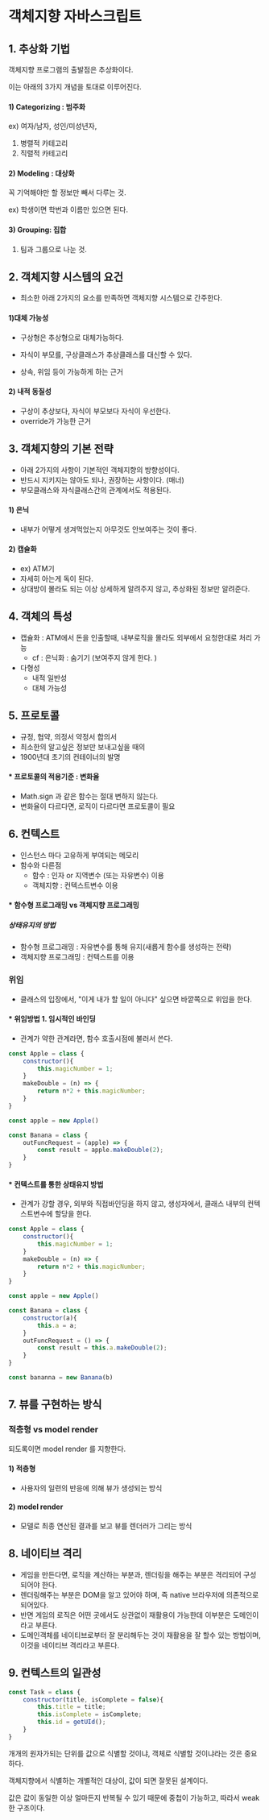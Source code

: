 # 객체지향 자바스크립트



## 1. 추상화 기법

객체지향 프로그램의 출발점은 추상화이다. 

이는 아래의 3가지 개념을 토대로 이루어진다. 



#### 1) Categorizing : 범주화

ex) 여자/남자, 성인/미성년자, 

1. 병렬적 카테고리
2. 직렬적 카테고리



#### 2) Modeling : 대상화

꼭 기억해야만 할 정보만 빼서 다루는 것.

ex) 학생이면 학번과 이름만 있으면 된다. 



#### 3) Grouping: 집합

1. 팀과 그룹으로 나눈 것.



## 2. 객체지향 시스템의 요건

- 최소한 아래 2가지의 요소를 만족하면 객체지향 시스템으로 간주한다. 



#### 1)대체 가능성

- 구상형은 추상형으로 대체가능하다. 
- 자식이 부모를, 구상클래스가 추상클래스를 대신할 수 있다. 

- 상속, 위임 등이 가능하게 하는 근거



#### 2) 내적 동질성

- 구상이 추상보다, 자식이 부모보다 자식이 우선한다. 
- override가 가능한 근거



## 3. 객체지향의 기본 전략

- 아래 2가지의 사항이 기본적인 객체지향의 방향성이다. 
- 반드시 지키지는 않아도 되나, 권장하는 사항이다. (매너)
- 부모클래스와 자식클래스간의 관계에서도 적용된다.



#### 1) 은닉

- 내부가 어떻게 생겨먹었는지 아무것도 안보여주는 것이 좋다.



#### 2) 캡슐화 

- ex) ATM기
- 자세히 아는게 독이 된다.
- 상대방이 몰라도 되는 이상 상세하게 알려주지 않고, 추상화된 정보만 알려준다. 



## 4. 객체의 특성

- 캡슐화 : ATM에서 돈을 인출할때, 내부로직을 몰라도 외부에서 요청한대로 처리 가능
  - cf : 은닉화 : 숨기기 (보여주지 않게 한다. )
- 다형성
  - 내적 일반성
  - 대체 가능성



## 5. 프로토콜

- 규정, 협약, 의정서 약정서 합의서
- 최소한의 알고싶은 정보만 보내고싶을 때의 
- 1900년대 초기의 컨테이너의 발명



#### * 프로토콜의 적용기준 : 변화율

- Math.sign 과 같은 함수는 절대 변하지 않는다.
- 변화율이 다르다면, 로직이 다르다면 프로토콜이 필요



## 6. 컨텍스트

- 인스턴스 마다 고유하게 부여되는 메모리
- 함수와 다른점
  - 함수 : 인자 or 지역변수 (또는 자유변수) 이용
  - 객체지향 : 컨텍스트변수 이용



#### * 함수형 프로그래밍 vs 객체지향 프로그래밍

##### 상태유지의 방법

- 함수형 프로그래밍 : 자유변수를 통해 유지(새롭게 함수를 생성하는 전략)
- 객체지향 프로그래밍 : 컨텍스트를 이용



### 위임

- 클래스의 입장에서, "이게 내가 할 일이 아니다" 싶으면 바깥쪽으로 위임을 한다.



#### * 위임방법 1. 임시적인 바인딩

- 관계가 약한 관계라면, 함수 호출시점에 불러서 쓴다. 

```javascript
const Apple = class {
    constructor(){
        this.magicNumber = 1;
    }
    makeDouble = (n) => {
        return n*2 + this.magicNumber;
    }
}

const apple = new Apple()

const Banana = class {
    outFuncRequest = (apple) => {
        const result = apple.makeDouble(2);
    }
}
```



#### * 컨텍스트를 통한 상태유지 방법

- 관계가 강할 경우, 외부와 직접바인딩을 하지 않고, 생성자에서, 클래스 내부의 컨텍스트변수에 할당을 한다. 

```javascript
const Apple = class {
    constructor(){
        this.magicNumber = 1;
    }
    makeDouble = (n) => {
        return n*2 + this.magicNumber;
    }
}

const apple = new Apple()

const Banana = class {
    constructor(a){
        this.a = a;
    }
    outFuncRequest = () => {
        const result = this.a.makeDouble(2);
    }
}

const bananna = new Banana(b)
```



## 7. 뷰를 구현하는 방식

### 적층형 vs model render

되도록이면 model render 를 지향한다. 



#### 1) 적층형

- 사용자의 일련의 반응에 의해 뷰가 생성되는 방식

#### 2) model render

- 모델로 최종 연산된 결과를 보고 뷰를 렌더러가 그리는 방식





## 8. 네이티브 격리

- 게임을 만든다면, 로직을 계산하는 부분과, 렌더링을 해주는 부분은 격리되어 구성되어야 한다. 
- 렌더링해주는 부분은 DOM을 알고 있어야 하며, 즉 native 브라우저에 의존적으로 되어있다.
- 반면 게임의 로직은 어떤 곳에서도 상관없이 재활용이 가능한데 이부분은 도메인이라고 부른다. 
- 도메인객체를 네이티브로부터 잘 분리해두는 것이 재활용을 잘 할수 있는 방법이며, 이것을 네이티브 격리라고 부른다. 



## 9. 컨텍스트의 일관성

```javascript
const Task = class {
    constructor(title, isComplete = false){
        this.title = title;
        this.isComplete = isComplete;
        this.id = getUId();
    }
}
```

개개의 원자가되는 단위를 값으로 식별할 것이냐, 객체로 식별할 것이냐라는 것은 중요하다.

객체지향에서 식별하는 개별적인 대상이, 값이 되면 잘못된 설계이다. 

값은 값이 동일한 이상 얼마든지 반복될 수 있기 때문에 중첩이 가능하고, 따라서 weak 한 구조이다.